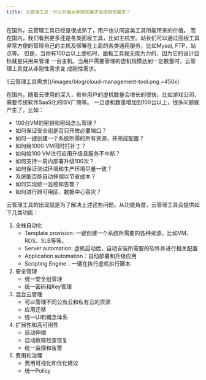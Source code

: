 ```yaml
---
title: 云管理工具：什么时候从非刚性需求变成刚性需求？
---
```


在国外，云管理工具已经是很成熟了，用户也认同这类工具所能带来的价值。
而在国内，我们看到更多还是各类面板工具，比如主机宝。站长们可以通过面板工具
非常方便的管理自己的主机及部署在上面的各类通用服务，比如Mysql, FTP，站点等。
但是，当你有100台以上虚机时，面板工具就无能为力的，因为它的设计目标就是只用来管理
一台主机。当用户需要管理的虚机规模达到一定数量时，云管理工具就从非刚性需求变
成刚性需求。

![云管理工具需求](/images/blog/cloud-management-tool.png =450x)

在国内，随着云使用的深入，有些用户的虚机数量会增长的很快，比如游戏公司、需要传统软件SaaS化的ISV厂商等。
一旦虚机数量增加到100台以上，很多问题就产生了，比如：

* 100台VM的密钥和密码怎么管理？
* 如何保证安全组是否只开放必要端口？
* 如何一键创建一个系统所需的所有资源，并完成配置？
* 如何给1000 VM同时打补丁？
* 如何给100 VM进行应用升级且服务不中断？
* 如何支持一周内部署升级100次？
* 如何保证测试环境和生产环境尽量一致？
* 系统能否能自动伸缩以节省成本？
* 如何实现统一监控和告警？
* 如何进行跨可用区、数据中心容灾？

云管理工具的出现就是为了解决上述这些问题。从功能角度，云管理工具会提供如下几类功能：

1. 全栈自动化
   * Template provision: 一键创建一个系统所需要的各种资源，比如VM、RDS、SLB等等。
   * Server automation: 虚机启动后，自动安装所需要的软件并进行相关配置
   * Application automation：自动部署和升级应用
   * Scripting Engine：一键在执行虚机执行脚本
2. 安全管理
   * 统一安全组管理
   * 统一密码和Key管理   
3. 混合云管理
   * 可以管理不同公有云和私有云的资源
   * 应用迁移
   * 统一UI和概念体系
4. 扩展性和高可用性
   * 自动伸缩
   * 自动故障检查恢复
   * 统一监控和告警
5. 费用和治理
   * 费用可视化和优化建议
   * 统一Policy
